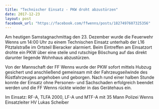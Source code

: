 ```yaml
---
title: "Technischer Einsatz - PKW droht abzustürzen"
date: 2017-12-23
layout: post
facebook_url: "https://facebook.com/ffwenns/posts/1827497607325356"
---
```


Am heutigen Samstagnachmittag den 23. Dezember wurde die Feuerwehr Wenns um 14:00 Uhr zu einem Technischen Einsatz unterhalb der L16 Pitztalstraße im Ortsteil Bieracker alarmiert. Beim Eintreffen am Einsatzort drohte ein PKW über eine steile und rutschige Böschung auf das direkt darunter liegende Wohnhaus abzustürzen. 

Von der Mannschaft der FF Wenns wurde der PKW sofort mittels Hubzug gesichert und anschließend gemeinsam mit der Fahrzeugseilwinde des Rüstfahrzeuges angehoben und geborgen. Nach rund einer halben Stunde konnte der Einsatz ohne Personen- und Sachschaden erfolgreich beendet werden und die FF Wenns rückte wieder in das Gerätehaus ein.

Im Einsatz:
RF-A, TLFA 2000, LF-A und MTF-A mit 35 Mann
Polizei Wenns
Einsatzleiter HV Lukas Scheiber